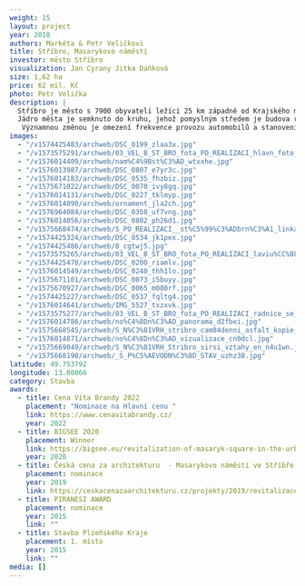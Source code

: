 ```yaml
---
weight: 15
layout: project
year: 2018
authors: Markéta & Petr Veličkovi
title: Stříbro, Masarykovo náměstí
investor: město Stříbro
visualization: Jan Cyrany Jitka Daňková
size: 1,62 ha
price: 62 mil. Kč
photo: Petr Velička
description: |
  Stříbro je město s 7900 obyvateli ležící 25 km západně od Krajského města Plzně. První zmínka o městě padá do roku 1183 n.l.
  Jádro města je semknuto do kruhu, jehož pomyslným středem je budova renesanční radnice. Základní koncept náměstí vychází ze struktury historického centra města, zvýrazňuje historicky významné monumenty a doplňuje je soudobým řešením za použití přírodních materiálů. Část dlážděné plochy vodního parteru v jihovýchodním rohu náměstí tvoří mozaika fasády dnes již neexistujícího minoritského kláštera. V trase původní významné středověké evropské kupecké stezky je do dlažby vložena „stříbrná brož - kilometrovník“. Pískovcová kašna před radnicí je zachována v původním místě. Celé náměstí je osvětleno nasvícením fasád a osmi dvanáctimetrovými lampami, které byly autory projektu designově navrženy přímo pro toto místo se symbolikou přilétajících ptáků. Na východní straně náměstí vytváří stříhaná alej platanů společně s vodními prvky a nově vybudovanou pohledovou stěnou „novou východní frontu“. Betonová stěna nese skleněné desky, na kterých je v češtině, angličtině a němčině popsán historický vývoj města jeho památky, zajímavosti a turistické cíle v okolí.Prostor je doplněn o autorský mobiliář.
   Významnou změnou je omezení frekvence provozu automobilů a stanovení nových pravidel průjezdnosti.
images:
  - "/v1574425483/archweb/DSC_0199_zlaa3x.jpg"
  - "/v1573575291/archweb/03_VEL_B_ST_BRO_fota_PO_REALIZACI_hlavn_foto_mtbisk.jpg"
  - "/v1576014409/archweb/nam%C4%9Bst%C3%AD_wtxxhe.jpg"
  - "/v1576013987/archweb/DSC_0807_e7yr3c.jpg"
  - "/v1576014183/archweb/DSC_0535_fhzbiz.jpg"
  - "/v1575671022/archweb/DSC_0070_ivy8gq.jpg"
  - "/v1576014131/archweb/DSC_0227_tklmyp.jpg"
  - "/v1576014090/archweb/ornament_jla2ch.jpg"
  - "/v1576964084/archweb/DSC_0358_uf7vng.jpg"
  - "/v1576014056/archweb/DSC_0802_ph26d1.jpg"
  - "/v1575668474/archweb/S_PO_REALIZACI__st%C5%99%C3%ADbrn%C3%A1_linka_iilcsl.jpg"
  - "/v1574425324/archweb/DSC_0534_jk1pex.jpg"
  - "/v1574425486/archweb/8_cgtwj5.jpg"
  - "/v1573575265/archweb/03_VEL_B_ST_BRO_fota_PO_REALIZACI_laviu%CC%88ky_zyqz82.jpg"
  - "/v1574425478/archweb/DSC_0200_riamlv.jpg"
  - "/v1576014549/archweb/DSC_0240_thh1lo.jpg"
  - "/v1575671101/archweb/DSC_0073_i5buyy.jpg"
  - "/v1575670927/archweb/DSC_0065_m080rf.jpg"
  - "/v1574425227/archweb/DSC_0537_fqltg4.jpg"
  - "/v1576014641/archweb/IMG_5527_txzxvk.jpg"
  - "/v1573575277/archweb/03_VEL_B_ST_BRO_fota_PO_REALIZACI_radnice_se_st_ikama_dfetpo.jpg"
  - "/v1576014786/archweb/no%C4%8Dn%C3%AD_panorama_d2fbei.jpg"
  - "/v1575668545/archweb/S_N%C3%81VRH_stribro_cam04denni_asfalt_kopie_jm1cqi.jpg"
  - "/v1576014871/archweb/no%C4%8Dn%C3%AD_vizualizace_cn0dcl.jpg"
  - "/v1575669049/archweb/S_N%C3%81VRH_Stribro_sirsi_vztahy_en_n4u1wn.jpg"
  - "/v1575668190/archweb/_S_P%C5%AEVODN%C3%8D_STAV_uzhz38.jpg"
latitude: 49.753792
longitude: 13.00066
category: Stavba
awards:
  - title: Cena Víta Brandy 2022
    placement: "Nominace na Hlavní cenu "
    link: https://www.cenavitabrandy.cz/
    year: 2022
  - title: BIGSEE 2020
    placement: Winner
    link: https://bigsee.eu/revitalization-of-masaryk-square-in-the-urban-conservation-area-in-the-town-of-stribro-silver-town-stribro/
    year: 2020
  - title: Česká cena za architekturu  - Masarykovo náměstí ve Stříbře
    placement: nominace
    year: 2019
    link: https://ceskacenazaarchitekturu.cz/projekty/2019/revitalizace-masarykova-namesti-v-mestske-pamatkove-zone-mesta-stribro/
  - title: PIRANESI AWARD
    placement: nominace
    year: 2015
    link: ""
  - title: Stavba Plzeňského Kraje
    placement: 1. místo
    year: 2015
    link: ""
media: []
---
```


